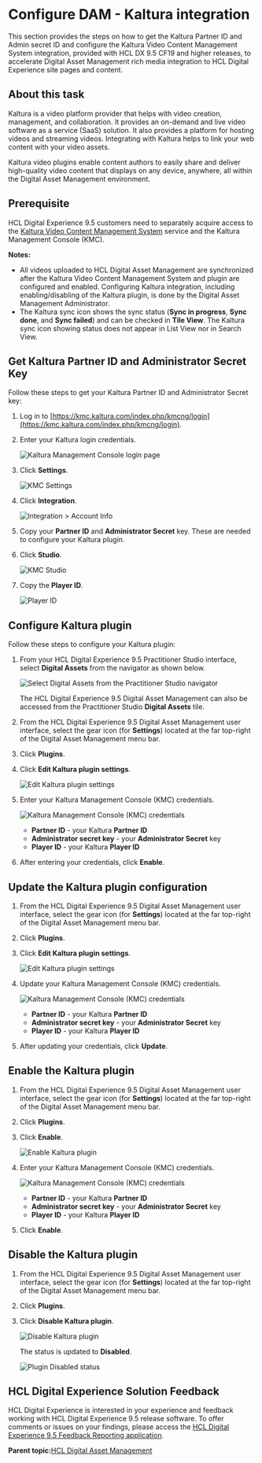 # Configure DAM - Kaltura integration

This section provides the steps on how to get the Kaltura Partner ID and Admin secret ID and configure the Kaltura Video Content Management System integration, provided with HCL DX 9.5 CF19 and higher releases, to accelerate Digital Asset Management rich media integration to HCL Digital Experience site pages and content.

## About this task

Kaltura is a video platform provider that helps with video creation, management, and collaboration. It provides an on-demand and live video software as a service \(SaaS\) solution. It also provides a platform for hosting videos and streaming videos. Integrating with Kaltura helps to link your web content with your video assets.

Kaltura video plugins enable content authors to easily share and deliver high-quality video content that displays on any device, anywhere, all within the Digital Asset Management environment.

## Prerequisite

HCL Digital Experience 9.5 customers need to separately acquire access to the [Kaltura Video Content Management System](https://corp.kaltura.com/video-content-management-system/) service and the Kaltura Management Console \(KMC\).

**Notes:**

-   All videos uploaded to HCL Digital Asset Management are synchronized after the Kaltura Video Content Management System and plugin are configured and enabled. Configuring Kaltura integration, including enabling/disabling of the Kaltura plugin, is done by the Digital Asset Management Administrator.
-   The Kaltura sync icon shows the sync status \(**Sync in progress**, **Sync done**, and **Sync failed**\) and can be checked in **Tile View**. The Kaltura sync icon showing status does not appear in List View nor in Search View.

## Get Kaltura Partner ID and Administrator Secret Key

Follow these steps to get your Kaltura Partner ID and Administrator Secret key:

1.  Log in to [https://kmc.kaltura.com/index.php/kmcng/login](https://kmc.kaltura.com/index.php/kmcng/login).
2.  Enter your Kaltura login credentials.

    ![](../images/dam_kmc_login_page.png "Kaltura Management Console login page")

3.  Click **Settings**.

    ![](../images/dam_kmc_settings_icon.png "KMC Settings")

4.  Click **Integration**.

    ![](../images/dam_kmc_integration_account_info_partner_id_secret_key_.png "Integration > Account Info")

5.  Copy your **Partner ID** and **Administrator Secret** key. These are needed to configure your Kaltura plugin.
6.  Click **Studio**.

    ![](../images/dam_kmc_studio.png "KMC Studio")

7.  Copy the **Player ID**.

    ![](../images/dam_kaltura_player_id_from_list.png "Player ID")


## Configure Kaltura plugin

Follow these steps to configure your Kaltura plugin:

1.  From your HCL Digital Experience 9.5 Practitioner Studio interface, select **Digital Assets** from the navigator as shown below.

    ![](../images/dam_practitioner_studio_home_page.png "Select Digital Assets from the Practitioner Studio navigator")

    The HCL Digital Experience 9.5 Digital Asset Management can also be accessed from the Practitioner Studio **Digital Assets** tile.

2.  From the HCL Digital Experience 9.5 Digital Asset Management user interface, select the gear icon \(for **Settings**\) located at the far top-right of the Digital Asset Management menu bar.
3.  Click **Plugins**.
4.  Click **Edit Kaltura plugin settings**.

    ![](../images/dam_settings_plugins_kaltura_edit.png "Edit Kaltura plugin settings")

5.  Enter your Kaltura Management Console \(KMC\) credentials.

    ![](../images/dam_settings_plugins_kaltura_edit_configure_credentials.png "Kaltura Management Console (KMC) credentials")

    -   **Partner ID** - your Kaltura **Partner ID**
    -   **Administrator secret key** - your **Administrator Secret** key
    -   **Player ID** - your Kaltura **Player ID**
6.  After entering your credentials, click **Enable**.

## Update the Kaltura plugin configuration

1.  From the HCL Digital Experience 9.5 Digital Asset Management user interface, select the gear icon \(for **Settings**\) located at the far top-right of the Digital Asset Management menu bar.
2.  Click **Plugins**.
3.  Click **Edit Kaltura plugin settings**.

    ![](../images/dam_settings_plugins_kaltura_edit.png "Edit Kaltura plugin settings")

4.  Update your Kaltura Management Console \(KMC\) credentials.

    ![](../images/dam_settings_plugins_kaltura_edit_credentials.png "Kaltura Management Console (KMC) credentials")

    -   **Partner ID** - your Kaltura **Partner ID**
    -   **Administrator secret key** - your **Administrator Secret** key
    -   **Player ID** - your Kaltura **Player ID**
5.  After updating your credentials, click **Update**.

## Enable the Kaltura plugin

1.  From the HCL Digital Experience 9.5 Digital Asset Management user interface, select the gear icon \(for **Settings**\) located at the far top-right of the Digital Asset Management menu bar.
2.  Click **Plugins**.
3.  Click **Enable**.

    ![](../images/dam_settings_plugins_kaltura_enable.png "Enable Kaltura plugin")

4.  Enter your Kaltura Management Console \(KMC\) credentials.

    ![](../images/dam_settings_plugins_kaltura_edit_configure_credentials.png "Kaltura Management Console (KMC) credentials")

    -   **Partner ID** - your Kaltura **Partner ID**
    -   **Administrator secret key** - your **Administrator Secret** key
    -   **Player ID** - your Kaltura **Player ID**
5.  Click **Enable**.

## Disable the Kaltura plugin

1.  From the HCL Digital Experience 9.5 Digital Asset Management user interface, select the gear icon \(for **Settings**\) located at the far top-right of the Digital Asset Management menu bar.
2.  Click **Plugins**.
3.  Click **Disable Kaltura plugin**.

    ![](../images/dam_settings_plugins_kaltura_disable.png "Disable Kaltura plugin")

    The status is updated to **Disabled**.

    ![](../images/dam_settings_plugins_kaltura_disabled_status.png "Plugin Disabled status")


## HCL Digital Experience Solution Feedback

HCL Digital Experience is interested in your experience and feedback working with HCL Digital Experience 9.5 release software. To offer comments or issues on your findings, please access the [HCL Digital Experience 9.5 Feedback Reporting application](https://www.hclleap.com/apps/secure/org/app/158bbc7c-f357-4ef0-8023-654dd90780d4/launch/index.html?form=F_Form1).

**Parent topic:**[HCL Digital Asset Management](../digital_asset_mgmt/digital_asset_mgmt_overview.md)

